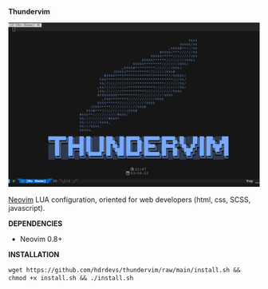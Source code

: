 **Thundervim**

<p align="center">
  <img src="https://raw.githubusercontent.com/hdrdevs/thundervim/master/screenshots/thundervim-start.png?raw=true"/>
</p>

[Neovim](https://neovim.io/)
LUA configuration, oriented for web developers (html, css, SCSS, javascript).

**DEPENDENCIES**

-   Neovim 0.8+

**INSTALLATION**

```console
wget https://github.com/hdrdevs/thundervim/raw/main/install.sh && chmod +x install.sh && ./install.sh
```
